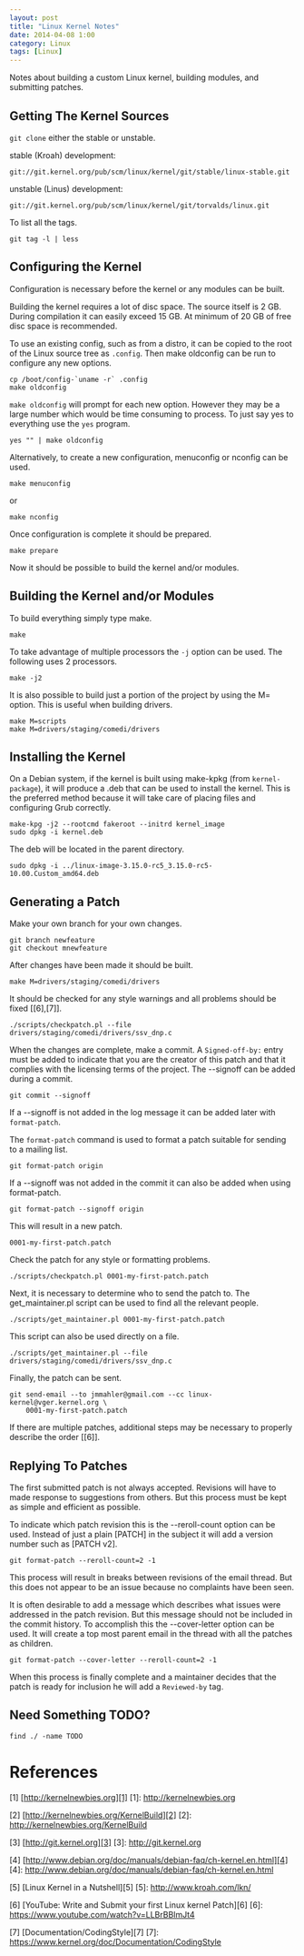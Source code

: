 ```yaml
---
layout: post
title: "Linux Kernel Notes"
date: 2014-04-08 1:00
category: Linux
tags: [Linux]
---
```


Notes about building a custom Linux kernel,
building modules, and submitting patches.

Getting The Kernel Sources
--------------------------

`git clone` either the stable or unstable.

stable (Kroah) development:

    git://git.kernel.org/pub/scm/linux/kernel/git/stable/linux-stable.git

unstable (Linus) development:

    git://git.kernel.org/pub/scm/linux/kernel/git/torvalds/linux.git

To list all the tags.

    git tag -l | less

Configuring the Kernel
----------------------

Configuration is necessary before the kernel or any modules can be built.

Building the kernel requires a lot of disc space.
The source itself is 2 GB. During compilation it can easily exceed
15 GB.  At minimum of 20 GB of free disc space is recommended.

To use an existing config, such as from a distro, it can be
copied to the root of the Linux source tree as `.config`.
Then make oldconfig can be run to configure any new options.

    cp /boot/config-`uname -r` .config
    make oldconfig

`make oldconfig` will prompt for each new option.
However they may be a large number which would be time consuming
to process.  To just say yes to everything use the `yes` program.

    yes "" | make oldconfig

Alternatively, to create a new configuration, menuconfig or
nconfig can be used.

    make menuconfig

or

    make nconfig

Once configuration is complete it should be prepared.

    make prepare

Now it should be possible to build the kernel and/or modules.

Building the Kernel and/or Modules
----------------------------------

To build everything simply type make.

    make

To take advantage of multiple processors the `-j` option can be used.
The following uses 2 processors.

    make -j2

It is also possible to build just a portion of the project by
using the M= option.  This is useful when building drivers.

    make M=scripts
    make M=drivers/staging/comedi/drivers

Installing the Kernel
---------------------

On a Debian system, if the kernel is built using make-kpkg
(from `kernel-package`), it will produce a .deb that can be used
to install the kernel.  This is the preferred method because it
will take care of placing files and configuring Grub correctly.

    make-kpg -j2 --rootcmd fakeroot --initrd kernel_image
    sudo dpkg -i kernel.deb

The deb will be located in the parent directory.

    sudo dpkg -i ../linux-image-3.15.0-rc5_3.15.0-rc5-10.00.Custom_amd64.deb

Generating a Patch
------------------

Make your own branch for your own changes.

    git branch newfeature
    git checkout mnewfeature

After changes have been made it should be built.

    make M=drivers/staging/comedi/drivers

It should be checked for any style warnings and all
problems should be fixed [[6],[7]].

    ./scripts/checkpatch.pl --file drivers/staging/comedi/drivers/ssv_dnp.c

When the changes are complete, make a commit.
A `Signed-off-by:` entry must be added to indicate that you are the
creator of this patch and that it complies with the licensing terms
of the project.  The --signoff can be added during a commit.

    git commit --signoff

If a --signoff is not added in the log message it can be added later
with `format-patch`.

The `format-patch` command is used to format a patch suitable for
sending to a mailing list.

    git format-patch origin

If a --signoff was not added in the commit it can also be added
when using format-patch.

    git format-patch --signoff origin

This will result in a new patch.

    0001-my-first-patch.patch

Check the patch for any style or formatting problems.

    ./scripts/checkpatch.pl 0001-my-first-patch.patch

Next, it is necessary to determine who to send the patch to.
The get_maintainer.pl script can be used to find all the relevant
people.

    ./scripts/get_maintainer.pl 0001-my-first-patch.patch

This script can also be used directly on a file.

    ./scripts/get_maintainer.pl --file drivers/staging/comedi/drivers/ssv_dnp.c

Finally, the patch can be sent.

    git send-email --to jmmahler@gmail.com --cc linux-kernel@vger.kernel.org \
        0001-my-first-patch.patch

If there are multiple patches, additional steps may be necessary to
properly describe the order [[6]].

Replying To Patches
-------------------

The first submitted patch is not always accepted.
Revisions will have to made response to suggestions from others.
But this process must be kept as simple and efficient as possible.

To indicate which patch revision this is the --reroll-count option can
be used.  Instead of just a plain [PATCH] in the subject it will add
a version number such as [PATCH v2].

    git format-patch --reroll-count=2 -1

This process will result in breaks between revisions of the email thread.
But this does not appear to be an issue because no complaints have been seen.

It is often desirable to add a message which describes what issues were
addressed in the patch revision.  But this message should not be included
in the commit history.  To accomplish this the --cover-letter option can
be used.  It will create a top most parent email in the thread with all
the patches as children.

    git format-patch --cover-letter --reroll-count=2 -1

When this process is finally complete and a maintainer decides
that the patch is ready for inclusion he will add a
`Reviewed-by` tag.

Need Something TODO?
--------------------

    find ./ -name TODO

References
==========

  [1] [http://kernelnewbies.org][1]
  [1]: http://kernelnewbies.org

  [2] [http://kernelnewbies.org/KernelBuild][2]
  [2]: http://kernelnewbies.org/KernelBuild

  [3] [http://git.kernel.org][3]
  [3]: http://git.kernel.org

  [4] [http://www.debian.org/doc/manuals/debian-faq/ch-kernel.en.html][4]
  [4]: http://www.debian.org/doc/manuals/debian-faq/ch-kernel.en.html

  [5] [Linux Kernel in a Nutshell][5]
  [5]: http://www.kroah.com/lkn/

  [6] [YouTube: Write and Submit your first Linux kernel Patch][6]
  [6]: https://www.youtube.com/watch?v=LLBrBBImJt4

  [7] [Documentation/CodingStyle][7]
  [7]: https://www.kernel.org/doc/Documentation/CodingStyle

